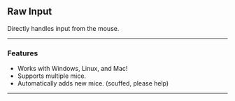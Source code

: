 ## Raw Input
Directly handles input from the mouse.

---

### Features
- Works with Windows, Linux, and Mac!
- Supports multiple mice.
- Automatically adds new mice. (scuffed, please help)

---